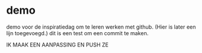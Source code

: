 # demo
demo voor de inspiratiedag om te leren werken met github.
(Hier is later een lijn toegevoegd.)
dit is een test om een commit te maken.


IK MAAK EEN AANPASSING EN PUSH ZE
